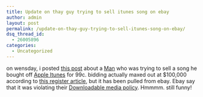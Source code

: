 ```yaml
---
title: Update on thay guy trying to sell itunes song on ebay
author: admin
layout: post
permalink: /update-on-thay-guy-trying-to-sell-itunes-song-on-ebay/
dsq_thread_id:
  - 26005896
categories:
  - Uncategorized
---
```

on wensday, i posted [this post][1] about a [Man][2] who was trying to sell a song he bought off [Apple Itunes][3] for 99c. bidding actually maxed out at $100,000 according to [this register article][4], but it has been pulled from ebay. Ebay say that it was violating their [Downloadable media policy][5]. Hmmmm. still funny!

 [1]: http://blog.lotas-smartman.net/archives/000744.php#000744
 [2]: http://george.hotelling.net/90percent/geekery/does_the_right_of_first_sale_still_exist.php
 [3]: http://www.apple.com/itunes
 [4]: http://www.theregister.co.uk/content/7/32661.html
 [5]: http://pages.ebay.com/help/policies/downloadable.html